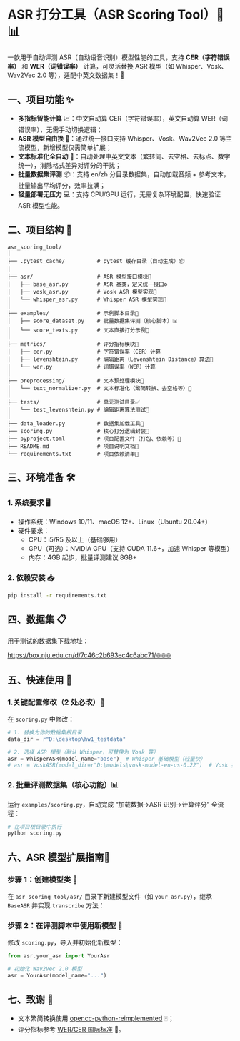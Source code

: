 # ASR 打分工具（ASR Scoring Tool）🎤📊

一款用于自动评测 ASR（自动语音识别）模型性能的工具，支持 **CER（字符错误率）** 和 **WER（词错误率）** 计算，可灵活替换 ASR 模型（如 Whisper、Vosk、Wav2Vec 2.0 等），适配中英文数据集！🚀

## 一、项目功能 ✨

- **多指标智能计算** 📈：中文自动算 CER（字符错误率），英文自动算 WER（词错误率），无需手动切换逻辑；
- **ASR 模型自由换** 🔄：通过统一接口支持 Whisper、Vosk、Wav2Vec 2.0 等主流模型，新增模型仅需简单扩展；
- **文本标准化全自动** 🧹：自动处理中英文文本（繁转简、去空格、去标点、数字统一），消除格式差异对评分的干扰；
- **批量数据集评测** 📦：支持 en/zh 分目录数据集，自动加载音频 + 参考文本，批量输出平均评分，效率拉满；
- **轻量部署无压力** 💻：支持 CPU/GPU 运行，无需复杂环境配置，快速验证 ASR 模型性能。

## 二、项目结构 📂

```
asr_scoring_tool/
│
├── .pytest_cache/          # pytest 缓存目录（自动生成）📦
│
├── asr/                    # ASR 模型接口模块🎤
│   ├── base_asr.py         # ASR 基类，定义统一接口⚙️
│   ├── vosk_asr.py         # Vosk ASR 模型实现📘
│   └── whisper_asr.py      # Whisper ASR 模型实现📗
│
├── examples/               # 示例脚本目录🌟
│   ├── score_dataset.py    # 批量数据集评测（核心脚本）📊
│   └── score_texts.py      # 文本直接打分示例📝
│
├── metrics/                # 评分指标模块📏
│   ├── cer.py              # 字符错误率（CER）计算
│   ├── levenshtein.py      # 编辑距离（Levenshtein Distance）算法🚚
│   └── wer.py              # 词错误率（WER）计算
│
├── preprocessing/          # 文本预处理模块📃
│   └── text_normalizer.py  # 文本标准化（繁简转换、去空格等）📑
│
├── tests/                  # 单元测试目录✅
│   └── test_levenshtein.py # 编辑距离算法测试🤌
│
├── data_loader.py          # 数据集加载工具🔗
├── scoring.py              # 核心打分逻辑封装🎯
├── pyproject.toml          # 项目配置文件（打包、依赖等）🔐
├── README.md               # 项目说明文档🧾
└── requirements.txt        # 项目依赖清单📜
```

## 三、环境准备 🛠️

### 1. 系统要求 🖥️

- 操作系统：Windows 10/11、macOS 12+、Linux（Ubuntu 20.04+）
- 硬件要求：
  - CPU：i5/R5 及以上（基础够用）
  - GPU（可选）：NVIDIA GPU（支持 CUDA 11.6+，加速 Whisper 等模型）
  - 内存：4GB 起步，批量评测建议 8GB+

### 2. 依赖安装 📥

```bash
pip install -r requirements.txt
```

## 四、数据集 📋

用于测试的数据集下载地址：

https://box.nju.edu.cn/d/7c46c2b693ec4c6abc71/🌐🌐🌐

## 五、快速使用 🚀

### 1.关键配置修改（2 处必改）🔑

在 `scoring.py` 中修改：

```python
# 1. 替换为你的数据集根目录
data_dir = r"D:\desktop\hw1_testdata"

# 2. 选择 ASR 模型（默认 Whisper，可替换为 Vosk 等）
asr = WhisperASR(model_name="base")  # Whisper 基础模型（轻量快）
# asr = VoskASR(model_dir=r"D:\models\vosk-model-en-us-0.22")  # Vosk 英文模型
```

### 2. 批量评测数据集（核心功能）📊

运行 `examples/scoring.py`，自动完成 “加载数据→ASR 识别→计算评分” 全流程：

```bash
# 在项目根目录中执行
python scoring.py
```

## 六、ASR 模型扩展指南📝

### 步骤 1：创建模型类 📝

在 `asr_scoring_tool/asr/` 目录下新建模型文件（如 `your_asr.py`），继承 `BaseASR` 并实现 `transcribe` 方法：

### 步骤 2：在评测脚本中使用新模型 🔄

修改 `scoring.py`，导入并初始化新模型：

```python
from asr.your_asr import YourAsr

# 初始化 Wav2Vec 2.0 模型
asr = YourAsr(model_name="...")
```

## 七、致谢 🙏

- 文本繁简转换使用 [opencc-python-reimplemented](https://pypi.org/project/opencc-python-reimplemented/) 🀄；
- 评分指标参考 [WER/CER 国际标准](https://en.wikipedia.org/wiki/Word_error_rate) 📏。